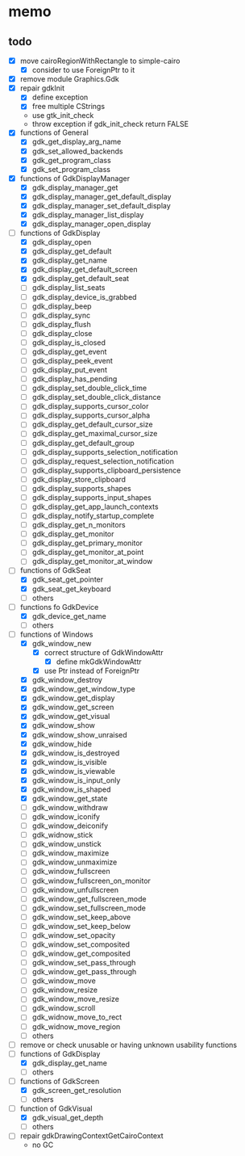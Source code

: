 memo
====

todo
----

* [x] move cairoRegionWithRectangle to simple-cairo
	+ [x] consider to use ForeignPtr to it
* [x] remove module Graphics.Gdk
* [x] repair gdkInit
	+ [x] define exception
	+ [x] free multiple CStrings
	+ use gtk\_init\_check
	+ throw exception if gdk\_init\_check return FALSE
* [x] functions of General
	+ [x] gdk\_get\_display\_arg\_name
	+ [x] gdk\_set\_allowed\_backends
	+ [x] gdk\_get\_program\_class
	+ [x] gdk\_set\_program\_class
* [x] functions of GdkDisplayManager
	+ [x] gdk\_display\_manager\_get
	+ [x] gdk\_display\_manager\_get\_default\_display
	+ [x] gdk\_display\_manager\_set\_default\_display
	+ [x] gdk\_display\_manager\_list\_display
	+ [x] gdk\_display\_manager\_open\_display
* [ ] functions of GdkDisplay
	+ [x] gdk\_display\_open
	+ [x] gdk\_display\_get\_default
	+ [x] gdk\_display\_get\_name
	+ [x] gdk\_display\_get\_default\_screen
	+ [x] gdk\_display\_get\_default\_seat
	+ [ ] gdk\_display\_list\_seats
	+ [ ] gdk\_display\_device\_is\_grabbed
	+ [ ] gdk\_display\_beep
	+ [ ] gdk\_display\_sync
	+ [ ] gdk\_display\_flush
	+ [ ] gdk\_display\_close
	+ [ ] gdk\_display\_is\_closed
	+ [ ] gdk\_display\_get\_event
	+ [ ] gdk\_display\_peek\_event
	+ [ ] gdk\_display\_put\_event
	+ [ ] gdk\_display\_has\_pending
	+ [ ] gdk\_display\_set\_double\_click\_time
	+ [ ] gdk\_display\_set\_double\_click\_distance
	+ [ ] gdk\_display\_supports\_cursor\_color
	+ [ ] gdk\_display\_supports\_cursor\_alpha
	+ [ ] gdk\_display\_get\_default\_cursor\_size
	+ [ ] gdk\_display\_get\_maximal\_cursor\_size
	+ [ ] gdk\_display\_get\_default\_group
	+ [ ] gdk\_display\_supports\_selection\_notification
	+ [ ] gdk\_display\_request\_selection\_notification
	+ [ ] gdk\_display\_supports\_clipboard\_persistence
	+ [ ] gdk\_display\_store\_clipboard
	+ [ ] gdk\_display\_supports\_shapes
	+ [ ] gdk\_display\_supports\_input\_shapes
	+ [ ] gdk\_display\_get\_app\_launch\_contexts
	+ [ ] gdk\_display\_notify\_startup\_complete
	+ [ ] gdk\_display\_get\_n\_monitors
	+ [ ] gdk\_display\_get\_monitor
	+ [ ] gdk\_display\_get\_primary\_monitor
	+ [ ] gdk\_display\_get\_monitor\_at\_point
	+ [ ] gdk\_display\_get\_monitor\_at\_window
* [ ] functions of GdkSeat
	+ [x] gdk\_seat\_get\_pointer
	+ [x] gdk\_seat\_get\_keyboard
	+ [ ] others
* [ ] functions fo GdkDevice
	+ [x] gdk\_device\_get\_name
	+ [ ] others
* [ ] functions of Windows
	+ [x] gdk\_window\_new
		- [x] correct structure of GdkWindowAttr
			* [x] define mkGdkWindowAttr
		- [x] use Ptr instead of ForeignPtr
	+ [x] gdk\_window\_destroy
	+ [x] gdk\_window\_get\_window\_type
	+ [x] gdk\_window\_get\_display
	+ [x] gdk\_window\_get\_screen
	+ [x] gdk\_window\_get\_visual
	+ [x] gdk\_window\_show
	+ [x] gdk\_window\_show\_unraised
	+ [x] gdk\_window\_hide
	+ [x] gdk\_window\_is\_destroyed
	+ [x] gdk\_window\_is\_visible
	+ [x] gdk\_window\_is\_viewable
	+ [x] gdk\_window\_is\_input\_only
	+ [x] gdk\_window\_is\_shaped
	+ [x] gdk\_window\_get\_state
	+ [ ] gdk\_window\_withdraw
	+ [ ] gdk\_window\_iconify
	+ [ ] gdk\_window\_deiconify
	+ [ ] gdk\_widnow\_stick
	+ [ ] gdk\_window\_unstick
	+ [ ] gdk\_window\_maximize
	+ [ ] gdk\_window\_unmaximize
	+ [ ] gdk\_window\_fullscreen
	+ [ ] gdk\_window\_fullscreen\_on\_monitor
	+ [ ] gdk\_window\_unfullscreen
	+ [ ] gdk\_window\_get\_fullscreen\_mode
	+ [ ] gdk\_window\_set\_fullscreen\_mode
	+ [ ] gdk\_window\_set\_keep\_above
	+ [ ] gdk\_window\_set\_keep\_below
	+ [ ] gdk\_window\_set\_opacity
	+ [ ] gdk\_window\_set\_composited
	+ [ ] gdk\_window\_get\_composited
	+ [ ] gdk\_window\_set\_pass\_through
	+ [ ] gdk\_window\_get\_pass\_through
	+ [ ] gdk\_window\_move
	+ [ ] gdk\_window\_resize
	+ [ ] gdk\_window\_move\_resize
	+ [ ] gdk\_window\_scroll
	+ [ ] gdk\_widnow\_move\_to\_rect
	+ [ ] gdk\_widnow\_move\_region
	+ [ ] others
* [ ] remove or check unusable or having unknown usability functions
* [ ] functions of GdkDisplay
	+ [x] gdk\_display\_get\_name
	+ [ ] others
* [ ] functions of GdkScreen
	+ [x] gdk\_screen\_get\_resolution
	+ [ ] others
* [ ] function of GdkVisual
	+ [x] gdk\_visual\_get\_depth
	+ [ ] others
* [ ] repair gdkDrawingContextGetCairoContext
	+ no GC
